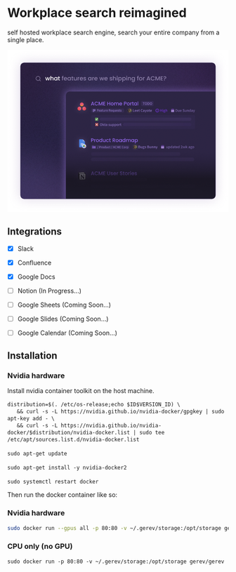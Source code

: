 # Workplace search reimagined
self hosted workplace search engine, search your entire company from a single place.

![gerev](./images/product-example.png)


## Integrations
 - [x] Slack
 - [x] Confluence
 - [x] Google Docs
 - [ ] Notion (In Progress...)
 - [ ] Google Sheets (Coming Soon...)
 - [ ] Google Slides (Coming Soon...)
 - [ ] Google Calendar (Coming Soon...)


## Installation

### Nvidia hardware
Install nvidia container toolkit on the host machine.

```
distribution=$(. /etc/os-release;echo $ID$VERSION_ID) \
   && curl -s -L https://nvidia.github.io/nvidia-docker/gpgkey | sudo apt-key add - \
   && curl -s -L https://nvidia.github.io/nvidia-docker/$distribution/nvidia-docker.list | sudo tee /etc/apt/sources.list.d/nvidia-docker.list
   
sudo apt-get update

sudo apt-get install -y nvidia-docker2

sudo systemctl restart docker
```


Then run the docker container like so:

### Nvidia hardware
```bash
sudo docker run --gpus all -p 80:80 -v ~/.gerev/storage:/opt/storage gerev/gerev
```

### CPU only (no GPU)
```
sudo docker run -p 80:80 -v ~/.gerev/storage:/opt/storage gerev/gerev
```
